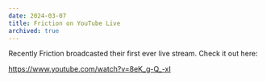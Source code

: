 ```yaml
---
date: 2024-03-07
title: Friction on YouTube Live
archived: true
---
```

Recently Friction broadcasted their first ever live stream. Check it out here:  

https://www.youtube.com/watch?v=8eK_g-Q_-xI
